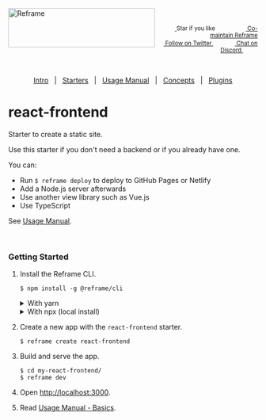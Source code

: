 <!---






    WARNING, READ THIS.
    This is a computed file. Do not edit.
    Edit `/plugins/create/starters/react-frontend/readme.template.md` instead.












    WARNING, READ THIS.
    This is a computed file. Do not edit.
    Edit `/plugins/create/starters/react-frontend/readme.template.md` instead.












    WARNING, READ THIS.
    This is a computed file. Do not edit.
    Edit `/plugins/create/starters/react-frontend/readme.template.md` instead.












    WARNING, READ THIS.
    This is a computed file. Do not edit.
    Edit `/plugins/create/starters/react-frontend/readme.template.md` instead.












    WARNING, READ THIS.
    This is a computed file. Do not edit.
    Edit `/plugins/create/starters/react-frontend/readme.template.md` instead.






-->
<a href="/../../#readme">
    <img align="left" src="https://github.com/reframejs/reframe/raw/master/docs/images/logo-with-title-and-slogan.min.svg?sanitize=true" width=296 height=79 style="max-width:100%;" alt="Reframe"/>
</a>
<br/>
<p align="right">
    <sup>
        <a href="#">
            <img
              src="https://github.com/reframejs/reframe/raw/master/docs/images/star.svg?sanitize=true"
              width="16"
              height="12"
            >
        </a>
        Star if you like
        &nbsp;&nbsp;&nbsp;&nbsp;
        &nbsp;&nbsp;&nbsp;&nbsp;
        &nbsp;&nbsp;
        <a href="https://github.com/reframejs/reframe/blob/master/docs/contributing.md">
            <img
              src="https://github.com/reframejs/reframe/raw/master/docs/images/biceps.min.svg?sanitize=true"
              width="16"
              height="14"
            >
            Co-maintain Reframe
        </a>
    </sup>
    <br/>
    <sup>
        <a href="https://twitter.com/reframejs">
            <img
              src="https://github.com/reframejs/reframe/raw/master/docs/images/tw.svg?sanitize=true"
              width="15"
              height="13"
            >
            Follow on Twitter
        </a>
        &nbsp;&nbsp;&nbsp;&nbsp;&nbsp;
        &nbsp;&nbsp;
        <a href="https://discord.gg/kqXf65G">
            <img
              src="https://github.com/reframejs/reframe/raw/master/docs/images/chat.svg?sanitize=true"
              width="14"
              height="10"
            >
            Chat on Discord
        </a>
        &nbsp;&nbsp;&nbsp;&nbsp;
        &nbsp;&nbsp;&nbsp;&nbsp;
    </sup>
</p>
&nbsp;
<p align='center'><a href="/../../#readme">Intro</a> &nbsp; | &nbsp; <a href="/docs/starters.md#readme">Starters</a> &nbsp; | &nbsp; <a href="/docs/usage-manual.md#readme">Usage Manual</a> &nbsp; | &nbsp; <a href="/docs/concepts.md#readme">Concepts</a> &nbsp; | &nbsp; <a href="/docs/plugins.md#readme">Plugins</a></p>

# react-frontend

Starter to create a static site.

Use this starter if you don't need a backend or if you already have one.

You can:
 - Run `$ reframe deploy` to deploy to GitHub Pages or Netlify
 - Add a Node.js server afterwards
 - Use another view library such as Vue.js
 - Use TypeScript

See [Usage Manual](/docs/usage-manual.md#readme).

<br/>

### Getting Started

1. Install the Reframe CLI.
   ~~~shell
   $ npm install -g @reframe/cli
   ~~~
   <details>
   <summary>With yarn</summary>

   ~~~shell
   $ yarn global add @reframe/cli
   ~~~
   </details>
   <details>
   <summary>With npx (local install)</summary>

   With
   <a href="https://medium.com/@maybekatz/introducing-npx-an-npm-package-runner-55f7d4bd282b">npx</a>,
   instead of having a global install,
   you prefix `$ reframe <command>` with `npx`.
   ~~~shell
   $ npx reframe create react-frontend
   $ cd my-react-frontend/
   $ npx reframe dev
   ~~~
   </details>

2. Create a new app with the `react-frontend` starter.
   ~~~shell
   $ reframe create react-frontend
   ~~~

3. Build and serve the app.
   ~~~shell
   $ cd my-react-frontend/
   $ reframe dev
   ~~~

4. Open [http://localhost:3000](http://localhost:3000).

5. Read [Usage Manual - Basics](/docs/usage-manual.md#basics).

<br/>
<br/>

<!---






    WARNING, READ THIS.
    This is a computed file. Do not edit.
    Edit `/plugins/create/starters/react-frontend/readme.template.md` instead.












    WARNING, READ THIS.
    This is a computed file. Do not edit.
    Edit `/plugins/create/starters/react-frontend/readme.template.md` instead.












    WARNING, READ THIS.
    This is a computed file. Do not edit.
    Edit `/plugins/create/starters/react-frontend/readme.template.md` instead.












    WARNING, READ THIS.
    This is a computed file. Do not edit.
    Edit `/plugins/create/starters/react-frontend/readme.template.md` instead.












    WARNING, READ THIS.
    This is a computed file. Do not edit.
    Edit `/plugins/create/starters/react-frontend/readme.template.md` instead.






-->
